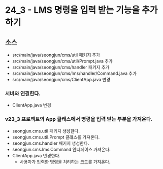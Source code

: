 # 24_3 - LMS 명령을 입력 받는 기능을 추가하기

## 소스

- src/main/java/seongjun/cms/util 패키지 추가
- src/main/java/seongjun/cms/util/Prompt.java 추가
- src/main/java/seongjun/cms/handler 패키지 추가
- src/main/java/seongjun/cms/lms/handler/Command.java 추가
- src/main/java/seongjun/cms/ClientApp.java 변경

### 서버와 연결한다.

- ClientApp.java 변경

### v23_3 프로젝트의 App 클래스에서 명령을 입력 받는 부분을 가져온다.

- seongjun.cms.util 패키지 생성한다.
- seongjun.cms.util.Prompt 클래스를 가져온다.
- seongjun.cms.handler 패키지 생성한다.
- seongjun.cms.lms.Command 인터페이스 가져온다.
- ClientApp.java 변경한다.
  - 사용자가 입력한 명령을 처리하는 코드를 가져온다.